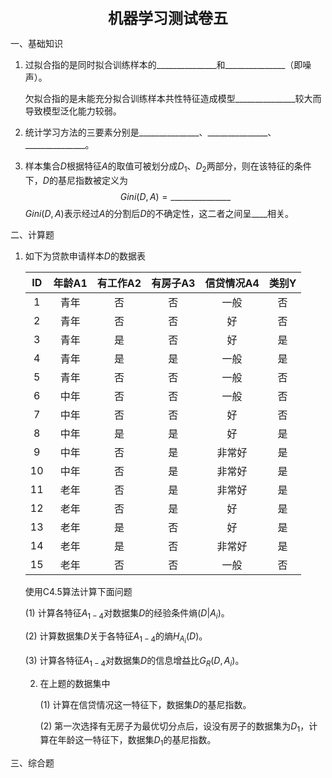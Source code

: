 <div align="center" style="font-size: 24px; font-weight: bold">机器学习测试卷五</div>

一、基础知识

1. 过拟合指的是同时拟合训练样本的$\_\_\_\_\_\_\_\_\_\_\_\_\_\_\_$和$\_\_\_\_\_\_\_\_\_\_\_\_\_\_\_$（即噪声）。

   欠拟合指的是未能充分拟合训练样本共性特征造成模型$\_\_\_\_\_\_\_\_\_\_\_\_\_\_\_$较大而导致模型泛化能力较弱。

2. 统计学习方法的三要素分别是$\_\_\_\_\_\_\_\_\_\_\_\_\_\_\_$、$\_\_\_\_\_\_\_\_\_\_\_\_\_\_\_$、$\_\_\_\_\_\_\_\_\_\_\_\_\_\_\_$。

3. 样本集合$D$根据特征$A$的取值可被划分成$D_1、D_2$两部分，则在该特征的条件下，$D$的基尼指数被定义为
   $$
   Gini(D, A) = \_\_\_\_\_\_\_\_\_\_\_\_\_\_\_
   $$
   $Gini(D, A)$表示经过$A$的分割后$D$的不确定性，这二者之间呈$\_\_\_\_$相关。



二、计算题

1. 如下为贷款申请样本$D$的数据表

   |  ID  | 年龄A1 | 有工作A2 | 有房子A3 | 信贷情况A4 | 类别Y |
   | :--: | :----: | :------: | :------: | :--------: | :---: |
   |  1   |  青年  |    否    |    否    |    一般    |  否   |
   |  2   |  青年  |    否    |    否    |     好     |  否   |
   |  3   |  青年  |    是    |    否    |     好     |  是   |
   |  4   |  青年  |    是    |    是    |    一般    |  是   |
   |  5   |  青年  |    否    |    否    |    一般    |  否   |
   |  6   |  中年  |    否    |    否    |    一般    |  否   |
   |  7   |  中年  |    否    |    否    |     好     |  否   |
   |  8   |  中年  |    是    |    是    |     好     |  是   |
   |  9   |  中年  |    否    |    是    |   非常好   |  是   |
   |  10  |  中年  |    否    |    是    |   非常好   |  是   |
   |  11  |  老年  |    否    |    是    |   非常好   |  是   |
   |  12  |  老年  |    否    |    是    |     好     |  是   |
   |  13  |  老年  |    是    |    否    |     好     |  是   |
   |  14  |  老年  |    是    |    否    |   非常好   |  是   |
   |  15  |  老年  |    否    |    否    |    一般    |  否   |

   使用C4.5算法计算下面问题

   $(1)$ 计算各特征$A_{1-4}$对数据集$D$的经验条件熵$(D|A_i)$。

   $(2)$ 计算数据集$D$关于各特征$A_{1-4}$的熵$H_{A_i}(D)$。

   $(3)$ 计算各特征$A_{1-4}$对数据集$D$的信息增益比$G_R(D, A_i)$。
   
   
   
   
   
   
   
   
   
   
   
   
   
   
   
   
   
   2. 在上题的数据集中
   
      $(1)$ 计算在信贷情况这一特征下，数据集$D$的基尼指数。 
   
      $(2)$ 第一次选择有无房子为最优切分点后，设没有房子的数据集为$D_1$，计算在年龄这一特征下，数据集$D_1$的基尼指数。



  











三、综合题




